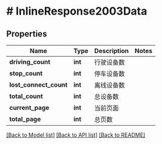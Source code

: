 # # InlineResponse2003Data

## Properties

Name | Type | Description | Notes
------------ | ------------- | ------------- | -------------
**driving_count** | **int** | 行驶设备数 |
**stop_count** | **int** | 停车设备数 |
**lost_connect_count** | **int** | 离线设备数 |
**total_count** | **int** | 总设备数 |
**current_page** | **int** | 当前页面 |
**total_page** | **int** | 总页数 |

[[Back to Model list]](../../README.md#models) [[Back to API list]](../../README.md#endpoints) [[Back to README]](../../README.md)
